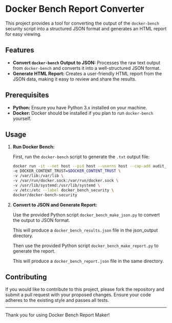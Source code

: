 # Docker Bench Report Converter

This project provides a tool for converting the output of the `docker-bench` security script into a structured JSON format and generates an HTML report for easy viewing. 

## Features

- **Convert `docker-bench` Output to JSON:** Processes the raw text output from `docker-bench` and converts it into a well-structured JSON format.
- **Generate HTML Report:** Creates a user-friendly HTML report from the JSON data, making it easy to review and share the results.

## Prerequisites

- **Python:** Ensure you have Python 3.x installed on your machine.
- **Docker:** Docker should be installed if you plan to run `docker-bench` yourself.

## Usage

1. **Run Docker Bench:**

    First, run the `docker-bench` script to generate the `.txt` output file:

    ```bash
    docker run -it --net host --pid host --userns host --cap-add audit_control \
    -e DOCKER_CONTENT_TRUST=$DOCKER_CONTENT_TRUST \
    -v /var/lib:/var/lib \
    -v /var/run/docker.sock:/var/run/docker.sock \
    -v /usr/lib/systemd:/usr/lib/systemd \
    -v /etc:/etc --label docker_bench_security \
    docker/docker-bench-security
    ```

2. **Convert to JSON and Generate Report:**

    Use the provided Python script `docker_bench_make_json.py` to convert the output to JSON format.

    This will produce a `docker_bench_results.json` file in the json_output directory.

    Then use the provided Python script `docker_bench_make_report.py` to generate the report.

    This will produce a `docker_bench_report.json` file in the same directory.


## Contributing

If you would like to contribute to this project, please fork the repository and submit a pull request with your proposed changes. Ensure your code adheres to the existing style and passes all tests.

---

Thank you for using Docker Bench Report Maker!
